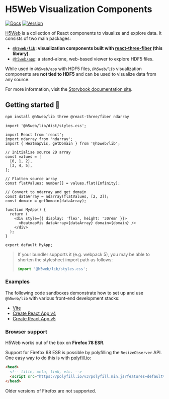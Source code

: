 # H5Web Visualization Components

[![Docs](https://img.shields.io/website?down_message=offline&label=docs&up_message=online&url=https%3A%2F%2Fh5web-docs.panosc.eu%2F)](https://h5web-docs.panosc.eu/)
[![Version](https://img.shields.io/npm/v/@h5web/lib)](https://www.npmjs.com/package/@h5web/lib)

[H5Web](https://github.com/silx-kit/h5web) is a collection of React components
to visualize and explore data. It consists of two main packages:

- **[`@h5web/lib`](https://www.npmjs.com/package/@h5web/lib): visualization
  components built with
  [react-three-fiber](https://github.com/react-spring/react-three-fiber) (this
  library)**.
- [`@h5web/app`](https://www.npmjs.com/package/@h5web/app): a stand-alone,
  web-based viewer to explore HDF5 files.

While used in `@h5web/app` with HDF5 files, `@h5web/lib` visualization
components are **not tied to HDF5** and can be used to visualize data from any
source.

For more information, visit the
[Storybook documentation site](https://h5web-docs.panosc.eu/).

## Getting started 🚀

```bash
npm install @h5web/lib three @react-three/fiber ndarray
```

```tsx
import '@h5web/lib/dist/styles.css';

import React from 'react';
import ndarray from 'ndarray';
import { HeatmapVis, getDomain } from '@h5web/lib';

// Initialise source 2D array
const values = [
  [0, 1, 2],
  [3, 4, 5],
];

// Flatten source array
const flatValues: number[] = values.flat(Infinity);

// Convert to ndarray and get domain
const dataArray = ndarray(flatValues, [2, 3]);
const domain = getDomain(dataArray);

function MyApp() {
  return (
    <div style={{ display: 'flex', height: '30rem' }}>
      <HeatmapVis dataArray={dataArray} domain={domain} />
    </div>
  );
}

export default MyApp;
```

> If your bundler supports it (e.g. webpack 5), you may be able to shorten the
> stylesheet import path as follows:
>
> ```ts
> import '@h5web/lib/styles.css';
> ```

### Examples

The following code sandboxes demonstrate how to set up and use `@h5web/lib` with
various front-end development stacks:

- [Vite](https://codesandbox.io/s/h5weblib-vite-xru04)
- [Create React App v4](https://codesandbox.io/s/h5weblib-cra-v4-2te48)
- [Create React App v5](https://codesandbox.io/s/h5weblib-cra-v5-nhznhh)

### Browser support

H5Web works out of the box on **Firefox 78 ESR**.

Support for Firefox 68 ESR is possible by polyfilling the `ResizeObserver` API.
One easy way to do this is with [polyfill.io](https://polyfill.io/v3/):

```html
<head>
  <!-- title, meta, link, etc. -->
  <script src="https://polyfill.io/v3/polyfill.min.js?features=default%2CResizeObserver"></script>
</head>
```

Older versions of Firefox are not supported.
